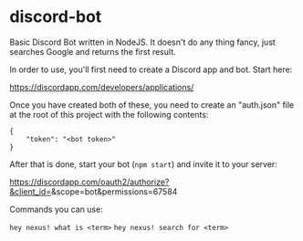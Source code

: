 # discord-bot
Basic Discord Bot written in NodeJS. It doesn't do any thing fancy, just searches Google and returns the first result.

In order to use, you'll first need to create a Discord app and bot. Start here:

https://discordapp.com/developers/applications/

Once you have created both of these, you need to create an "auth.json" file at the root of this project with the following contents:

```
{
	"token": "<bot token>"
}
```

After that is done, start your bot (```npm start```) and invite it to your server:

https://discordapp.com/oauth2/authorize?&client_id=<app client id>&scope=bot&permissions=67584

Commands you can use:

```hey nexus! what is <term>```
```hey nexus! search for <term>```

